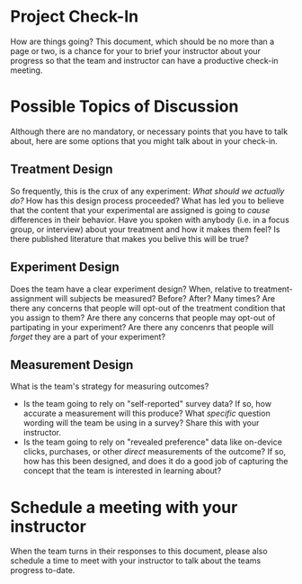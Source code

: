 # Project Check-In

How are things going? This document, which should be no more than a page or two, is a chance for your to brief your instructor about your progress so that the team and instructor can have a productive check-in meeting.

# Possible Topics of Discussion 

Although there are no mandatory, or necessary points that you have to talk about, here are some options that you might talk about in your check-in.

## Treatment Design 

So frequently, this is the crux of any experiment: _What should we actually do?_ How has this design process proceeded? What has led you to believe that the content that your experimental are assigned is going to _cause_ differences in their behavior. Have you spoken with anybody (i.e. in a focus group, or interview) about your treatment and how it makes them feel? Is there published literature that makes you belive this will be true?

## Experiment Design 

Does the team have a clear experiment design? When, relative to treatment-assignment will subjects be measured? Before? After? Many times? Are there any concerns that people will opt-out of the treatment condition that you assign to them? Are there any concerns that people may opt-out of partipating in your experiment? Are there any concenrs that people will _forget_ they are a part of your experiment? 

## Measurement Design 

What is the team's strategy for measuring outcomes? 

- Is the team going to rely on "self-reported" survey data? If so, how accurate a measurement will this produce? What _specific_ question wording will the team be using in a survey? Share this with your instructor. 
- Is the team going to rely on "revealed preference" data like on-device clicks, purchases, or other _direct_ measurements of the outcome? If so, how has this been designed, and does it do a good job of capturing the concept that the team is interested in learning about?

# Schedule a meeting with your instructor 

When the team turns in their responses to this document, please also schedule a time to meet with your instructor to talk about the teams progress to-date. 

